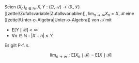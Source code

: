 Seien $(X_n)_{n \in \mathbb{N}}, X, Y : (\Omega, \mathcal{A}) \to (\mathbb{R}, \mathcal{L})$ [[zettel/Zufallsvariable|Zufallsvariablen]], $\lim_{n \to \infty} X_n = X$, $\mathcal{B}$ eine [[zettel/Unter-σ-Algebra|Unter-σ-Algebra]] von $\mathcal{A}$ mit
- $\text{E}[Y \mid \mathcal{B}] \lt \infty$
- $\forall n \in \mathbb{N} : |X - n| \le Y$

Es gilt P-f. s.

$$
	\lim_{n \to \infty} : \text{E}[X_n \mid \mathcal{B}] = \text{E}[X \mid \mathcal{B}]
$$